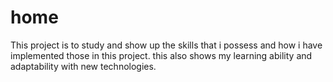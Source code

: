# home
This project is to study and show up the skills that i possess and how i have implemented those in this project. this also shows my learning ability and adaptability with new technologies.
